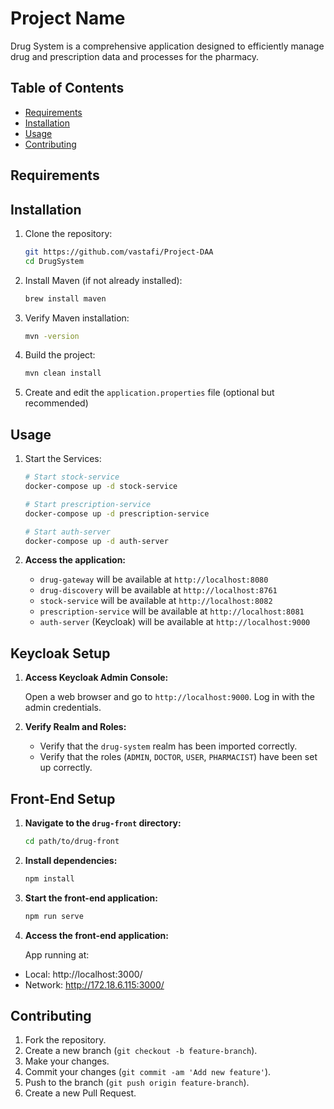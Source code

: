 # Project Name

Drug System is a comprehensive application designed to efficiently manage drug and prescription data and processes for the pharmacy.

## Table of Contents

- [Requirements](#requirements)
- [Installation](#installation)
- [Usage](#usage)
- [Contributing](#contributing)

## Requirements

## Installation

1. Clone the repository:
    ```sh
    git https://github.com/vastafi/Project-DAA
    cd DrugSystem
    ```

2. Install Maven (if not already installed):
    ```sh
    brew install maven
    ```

3. Verify Maven installation:
    ```sh
    mvn -version
    ```

4. Build the project:
    ```sh
    mvn clean install
    ```

5. Create and edit the `application.properties` file (optional but recommended)

## Usage

1. Start the Services:
    ```sh
   # Start stock-service
   docker-compose up -d stock-service

   # Start prescription-service
   docker-compose up -d prescription-service

   # Start auth-server
   docker-compose up -d auth-server
    ```
2. **Access the application:**

   - `drug-gateway` will be available at `http://localhost:8080`
   - `drug-discovery` will be available at `http://localhost:8761`
   - `stock-service` will be available at `http://localhost:8082`
   - `prescription-service` will be available at `http://localhost:8081`
   - `auth-server` (Keycloak) will be available at `http://localhost:9000`

## Keycloak Setup

1. **Access Keycloak Admin Console:**

   Open a web browser and go to `http://localhost:9000`. Log in with the admin credentials.

2. **Verify Realm and Roles:**

   - Verify that the `drug-system` realm has been imported correctly.
   - Verify that the roles (`ADMIN`, `DOCTOR`, `USER`, `PHARMACIST`) have been set up correctly.

## Front-End Setup

1. **Navigate to the `drug-front` directory:**

    ```sh
    cd path/to/drug-front
    ```

2. **Install dependencies:**

    ```sh
    npm install
    ```

3. **Start the front-end application:**

    ```sh
    npm run serve
    ```

4. **Access the front-end application:**

   App running at:
- Local:   http://localhost:3000/
- Network: http://172.18.6.115:3000/

## Contributing

1. Fork the repository.
2. Create a new branch (`git checkout -b feature-branch`).
3. Make your changes.
4. Commit your changes (`git commit -am 'Add new feature'`).
5. Push to the branch (`git push origin feature-branch`).
6. Create a new Pull Request.